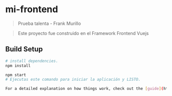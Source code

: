 # mi-frontend

> Prueba talenta - Frank Murillo 

> Este proyecto fue construido en el Framework Frontend Vuejs

## Build Setup

``` bash
# install dependencies.
npm install

npm start
# Ejecutas este comando para iniciar la aplicación y LISTO. 

For a detailed explanation on how things work, check out the [guide](http://vuejs-templates.github.io/webpack/) and [docs for vue-loader](http://vuejs.github.io/vue-loader).
